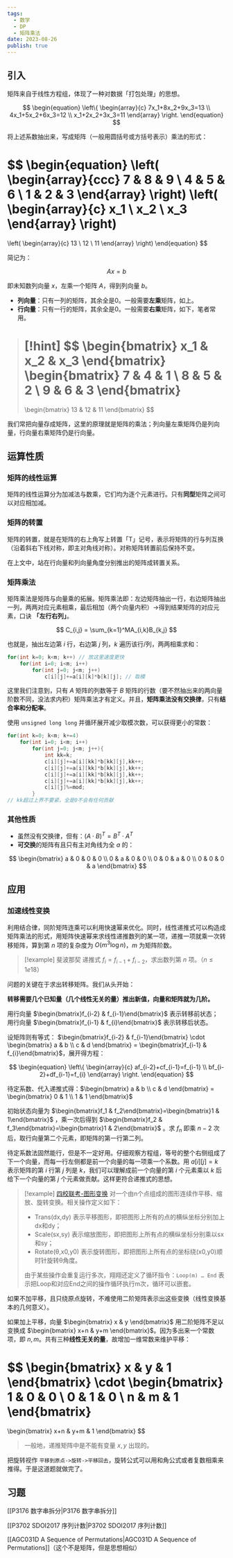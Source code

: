 ```yaml
---
tags:
  - 数学
  - DP
  - 矩阵乘法
date: 2023-08-26
publish: true
---
```

## 引入

矩阵来自于线性方程组，体现了一种对数据「打包处理」的思想。

$$
\begin{equation}
\left\{
\begin{array}{c}
    7x_1+8x_2+9x_3=13 \\
    4x_1+5x_2+6x_3=12 \\
    x_1+2x_2+3x_3=11
\end{array}
\right.
\end{equation}
$$

将上述系数抽出来，写成矩阵（一般用圆括号或方括号表示）乘法的形式：

$$
\begin{equation}
\left(
\begin{array}{ccc}
    7 & 8 & 9 \\
    4 & 5 & 6 \\
    1 & 2 & 3
\end{array}
\right)
\left(
\begin{array}{c}
    x_1 \\
    x_2 \\
    x_3
\end{array}
\right)
=
\left(
\begin{array}{c}
   13 \\
   12 \\
   11
\end{array}
\right)
\end{equation}
$$

简记为：

$$
Ax=b
$$

即未知数列向量 $x$，左乘一个矩阵 $A$，得到列向量 $b$。

- **列向量**：只有一列的矩阵，其余全是0。一般需要**左乘**矩阵，如上。
- **行向量**：只有一行的矩阵，其余全是0。一般需要**右乘**矩阵，如下，笔者常用。

> [!hint]
> $$
> \begin{bmatrix}
> x_1 & x_2 & x_3
> \end{bmatrix}
> \begin{bmatrix}
> 7 & 4 & 1 \\
> 8 & 5 & 2 \\
> 9 & 6 & 3
> \end{bmatrix}
> =
> \begin{bmatrix}
> 13 & 12 & 11
> \end{bmatrix}
> $$


我们常把向量存成矩阵，这里的原理就是矩阵的乘法；列向量左乘矩阵仍是列向量，行向量右乘矩阵仍是行向量。
## 运算性质

### 矩阵的线性运算

矩阵的线性运算分为加减法与数乘，它们均为逐个元素进行。只有**同型**矩阵之间可以对应相加减。

### 矩阵的转置

矩阵的转置，就是在矩阵的右上角写上转置「T」记号，表示将矩阵的行与列互换（沿着斜右下线对称，即主对角线对称）。对称矩阵转置前后保持不变。

在上文中，站在行向量和列向量角度分别推出的矩阵成转置关系。

### 矩阵乘法

矩阵乘法是矩阵与向量乘的拓展。矩阵乘法即：左边矩阵抽出一行，右边矩阵抽出一列，两两对应元素相乘，最后相加（两个向量内积）->得到结果矩阵的对应元素，口诀 **「左行右列」**。

$$
C_{i,j} = \sum_{k=1}^MA_{i,k}B_{k,j}
$$

也就是，抽出左边第 $i$ 行，右边第 $j$ 列，$k$ 遍历该行/列，两两相乘求和：
```cpp
for(int k=0; k<m; k++) // 放这里速度更快
	for(int i=0; i<m; i++)
		for(int j=0; j<m; j++)
			c[i][j]+=a[i][k]*b[k][j]; // 取模
```

这里我们注意到，只有 $A$ 矩阵的列数等于 $B$ 矩阵的行数（要不然抽出来的两向量阶数不同，没法求内积）矩阵乘法才有定义。并且，**矩阵乘法没有交换律**，只有**结合率和分配率**。

使用 `unsigned long long` 并循环展开减少取模次数，可以获得更小的常数：
```cpp
for(int k=0; k<m; k+=4)
	for(int i=0; i<m; i++)
		for(int j=0; j<m; j++){
			int kk=k;
			c[i][j]+=a[i][kk]*b[kk][j],kk++;
			c[i][j]+=a[i][kk]*b[kk][j],kk++;
			c[i][j]+=a[i][kk]*b[kk][j],kk++;
			c[i][j]+=a[i][kk]*b[kk][j],kk++;
			c[i][j]%=mod;
		}
// kk超过上界不要紧，全是0不会有任何贡献
```

### 其他性质

- 虽然没有交换律，但有：$(A\cdot B)^{T}=B^{T}\cdot A^{T}$
- **可交换**的矩阵有且只有主对角线为全 $a$ 的：

$$
\begin{bmatrix}
a & 0 & 0 & 0 \\ 0 & a & 0 & 0 \\ 0 & 0 & a & 0 \\ 0 & 0 & 0 & a
\end{bmatrix}
$$

## 应用

### 加速线性变换

利用结合律，同阶矩阵连乘可以利用快速幂来优化。同时，线性递推式可以构造成矩阵乘法的形式，用矩阵快速幂来求线性递推数列的某一项，递推一项就乘一次转移矩阵，算到第 $n$ 项的复杂度为 $O(m^3 \log n)$，$m$ 为矩阵阶数。

> [!example] 斐波那契
> 递推式 $f_i=f_{i-1}+f_{i-2}$，求出数列第 $n$ 项。（$n \le 1e18$）
>

问题的关键在于求出转移矩阵。我们从头开始：

**转移需要几个已知量（几个线性无关的量）推出新值，向量和矩阵就为几阶。**

用行向量 $\begin{bmatrix}f_{i-2} & f_{i-1}\end{bmatrix}$ 表示转移前状态；
用行向量 $\begin{bmatrix}f_{i-1} & f_{i}\end{bmatrix}$ 表示转移后状态。

设矩阵则有等式： $\begin{bmatrix}f_{i-2} & f_{i-1}\end{bmatrix} \cdot \begin{bmatrix} a & b \\ c & d \end{bmatrix} = \begin{bmatrix}f_{i-1} & f_{i}\end{bmatrix}$，展开得方程：

$$
\begin{equation}
\left\{
\begin{array}{c}
af_{i-2}+cf_{i-1}=f_{i-1} \\
bf_{i-2}+df_{i-1}=f_{i}
\end{array}
\right.
\end{equation}
$$

待定系数、代入递推式得：$\begin{bmatrix} a & b \\ c & d \end{bmatrix} = \begin{bmatrix} 0 & 1 \\ 1 & 1 \end{bmatrix}$

初始状态向量为 $\begin{bmatrix}f_1 & f_2\end{bmatrix}=\begin{bmatrix}1 & 1\end{bmatrix}$ ，乘一次后得到 $\begin{bmatrix}f_2 & f_3\end{bmatrix}=\begin{bmatrix}1 & 2\end{bmatrix}$ 。求 $f_n$ 即乘 $n-2$ 次后，取行向量第二个元素，即矩阵的第一行第二列。

待定系数法固然能行，但是不一定好用。仔细观察方程组，等号的整个右侧组成了下一个向量，而每一行左侧都是前一个向量的每一项乘一个系数。用 $a[i][j]=k$ 表示矩阵的第 $i$ 行第 $j$ 列是 $k$，我们可以理解成前一个向量的第 $i$ 个元素乘以 $k$ 后给下一个向量的第 $j$ 个元素做贡献。这样更符合递推式的思想。

> [!example] [四校联考-图形变换](https://oj.bashu.com.cn/code/problempage.php?problem_id=3802)
> 对一个由n个点组成的图形连续作平移、缩放、旋转变换。相关操作定义如下：
>
> - Trans(dx,dy) 表示平移图形，即把图形上所有的点的横纵坐标分别加上dx和dy；
> - Scale(sx,sy) 表示缩放图形，即把图形上所有点的横纵坐标分别乘以sx和sy；
> - Rotate(θ,x0,y0) 表示旋转图形，即把图形上所有点的坐标绕(x0,y0)顺时针旋转θ角度。
>
> 由于某些操作会重复运行多次，翔翔还定义了循环指令：`Loop(m) … End`
> 表示把Loop和对应End之间的操作循环执行m次，循环可以嵌套。

如果不加平移，且只绕原点旋转，不难使用二阶矩阵表示出这些变换（线性变换基本的几何意义）。

如果加上平移，向量 $\begin{bmatrix} x & y \end{bmatrix}$ 用二阶矩阵不足以变换成 $\begin{bmatrix} x+n & y+m \end{bmatrix}$。因为多出来一个常数项，即 $n,m$。共有三种**线性无关的量**，故增加一维常数来维护平移：

$$
\begin{bmatrix} x & y & 1 \end{bmatrix}
\cdot
\begin{bmatrix}
1 & 0 & 0 \\
0 & 1 & 0 \\
n & m & 1
\end{bmatrix}
=
\begin{bmatrix}
x+n & y+m & 1
\end{bmatrix}
$$

> 一般地，递推矩阵中是不能有变量 $x,y$ 出现的。

把旋转视作 `平移到原点->旋转->平移回去`，旋转公式可以用和角公式或者复数相乘来推得。于是这道题就做完了。


## 习题

[[P3176 数字串拆分|P3176 数字串拆分]]

[[P3702 SDOI2017 序列计数|P3702 SDOI2017 序列计数]]

[[AGC031D A Sequence of Permutations|AGC031D A Sequence of Permutations]]（这个不是矩阵，但是思想相似）